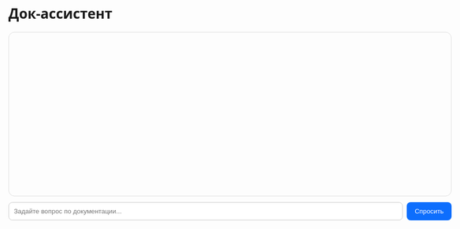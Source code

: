 <!doctype html>
<html lang="ru">
<head>
  <meta charset="utf-8" />
  <meta name="viewport" content="width=device-width,initial-scale=1" />
  <title>Док-ассистент</title>
  <style>
    body{font-family:system-ui,Segoe UI,Roboto,Arial,sans-serif;max-width:900px;margin:40px auto;padding:0 16px}
    .chat{border:1px solid #ddd;border-radius:12px;padding:16px;min-height:300px}
    .msg{margin:12px 0}
    .q{font-weight:600}
    .a{white-space:pre-wrap}
    .src{font-size:12px;color:#555;margin-top:6px}
    .row{display:flex;gap:8px;margin-top:12px}
    input[type=text]{flex:1;padding:10px;border:1px solid #ccc;border-radius:8px}
    button{padding:10px 16px;border:0;background:#0d6efd;color:#fff;border-radius:8px;cursor:pointer}
    button:disabled{opacity:.6;cursor:not-allowed}
  </style>
</head>
<body>
  <h1>Док-ассистент</h1>
  <div class="chat" id="chat"></div>
  <div class="row">
    <input id="q" type="text" placeholder="Задайте вопрос по документации..." />
    <button id="send">Спросить</button>
  </div>

<script>
  // Укажи URL твоего бэкенда.
  // Для локальных тестов: http://127.0.0.1:8000
  // Для публичного доступа: адрес туннеля/сервера, например https://yourname.trycloudflare.com
  const API_URL = "http://127.0.0.1:8000/ask";

  const chat = document.getElementById('chat');
  const q = document.getElementById('q');
  const btn = document.getElementById('send');

  async function ask() {
    const question = q.value.trim();
    if (!question) return;
    btn.disabled = true;

    const qDiv = document.createElement('div');
    qDiv.className = 'msg q';
    qDiv.textContent = 'Вы: ' + question;
    chat.appendChild(qDiv);

    try {
      const res = await fetch(API_URL, {
        method: 'POST',
        headers: {'Content-Type':'application/json'},
        body: JSON.stringify({ question })
      });
      const data = await res.json();
      const aDiv = document.createElement('div');
      aDiv.className = 'msg a';
      aDiv.textContent = 'Ассистент: ' + (data.answer || '(пусто)');
      chat.appendChild(aDiv);

      if (data.sources && data.sources.length) {
        const sDiv = document.createElement('div');
        sDiv.className = 'src';
        sDiv.innerHTML = 'Источники:<br>' + data.sources.map(s => `<code>${s}</code>`).join('<br>');
        chat.appendChild(sDiv);
      }
    } catch (e) {
      const err = document.createElement('div');
      err.className = 'msg a';
      err.textContent = 'Ошибка запроса: ' + e;
      chat.appendChild(err);
    } finally {
      btn.disabled = false;
      q.value = '';
      chat.scrollTop = chat.scrollHeight;
    }
  }

  btn.addEventListener('click', ask);
  q.addEventListener('keydown', e => { if (e.key === 'Enter') ask(); });
</script>
</body>
</html>
